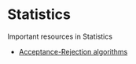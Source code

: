 # Statistics
Important resources in Statistics

* [Acceptance-Rejection algorithms](https://www.sciencedirect.com/topics/mathematics/rejection-method)


